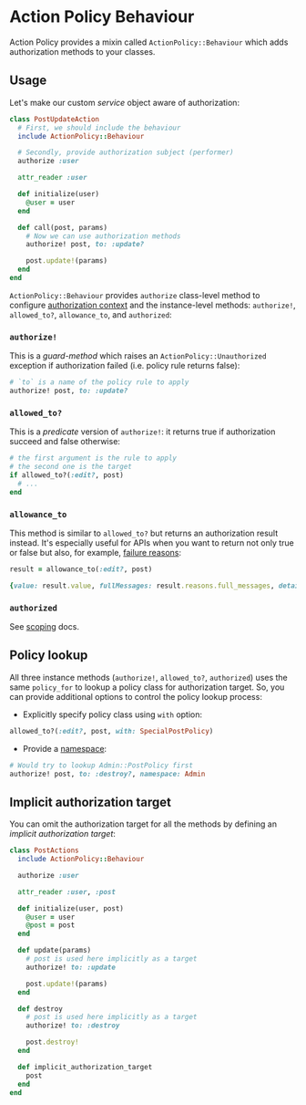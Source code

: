# Action Policy Behaviour

Action Policy provides a mixin called `ActionPolicy::Behaviour` which adds authorization methods to your classes.

## Usage

Let's make our custom _service_ object aware of authorization:

```ruby
class PostUpdateAction
  # First, we should include the behaviour
  include ActionPolicy::Behaviour

  # Secondly, provide authorization subject (performer)
  authorize :user

  attr_reader :user

  def initialize(user)
    @user = user
  end

  def call(post, params)
    # Now we can use authorization methods
    authorize! post, to: :update?

    post.update!(params)
  end
end
```

`ActionPolicy::Behaviour` provides `authorize` class-level method to configure [authorization context](authorization_context.md) and the instance-level methods: `authorize!`, `allowed_to?`, `allowance_to`, and `authorized`:

### `authorize!`

This is a _guard-method_ which raises an `ActionPolicy::Unauthorized` exception
if authorization failed (i.e. policy rule returns false):

```ruby
# `to` is a name of the policy rule to apply
authorize! post, to: :update?
```

### `allowed_to?`

This is a _predicate_ version of `authorize!`: it returns true if authorization succeed and false otherwise:

```ruby
# the first argument is the rule to apply
# the second one is the target
if allowed_to?(:edit?, post)
  # ...
end
```

### `allowance_to`

This method is similar to `allowed_to?` but returns an authorization result instead. It's especially useful for APIs when you want to
return not only true or false but also, for example, [failure reasons](./reasons.md):

```ruby
result = allowance_to(:edit?, post)

{value: result.value, fullMessages: result.reasons.full_messages, details: result.reasons.details}.to_json
```

### `authorized`

See [scoping](./scoping.md) docs.

## Policy lookup

All three instance methods (`authorize!`, `allowed_to?`, `authorized`) uses the same
`policy_for` to lookup a policy class for authorization target. So, you can provide additional options to control the policy lookup process:

- Explicitly specify policy class using `with` option:

```ruby
allowed_to?(:edit?, post, with: SpecialPostPolicy)
```

- Provide a [namespace](./namespaces.md):

```ruby
# Would try to lookup Admin::PostPolicy first
authorize! post, to: :destroy?, namespace: Admin
```

## Implicit authorization target

You can omit the authorization target for all the methods by defining an _implicit authorization target_:

```ruby
class PostActions
  include ActionPolicy::Behaviour

  authorize :user

  attr_reader :user, :post

  def initialize(user, post)
    @user = user
    @post = post
  end

  def update(params)
    # post is used here implicitly as a target
    authorize! to: :update

    post.update!(params)
  end

  def destroy
    # post is used here implicitly as a target
    authorize! to: :destroy

    post.destroy!
  end

  def implicit_authorization_target
    post
  end
end
```
